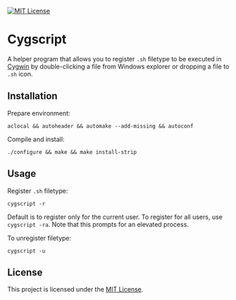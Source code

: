 [![MIT License](https://img.shields.io/badge/License-MIT-blue.svg)](https://github.com/sop/cygscript/blob/master/LICENSE)

# Cygscript
A helper program that allows you to register `.sh` filetype to be executed
in [Cygwin](https://www.cygwin.com/) by double-clicking a file from
Windows explorer or dropping a file to `.sh` icon.

## Installation
Prepare environment:

    aclocal && autoheader && automake --add-missing && autoconf

Compile and install:

    ./configure && make && make install-strip

## Usage
Register `.sh` filetype:

    cygscript -r

Default is to register only for the current user. To register for all
users, use `cygscript -ra`. Note that this prompts for an elevated process.

To unregister filetype:

    cygscript -u

## License
This project is licensed under the [MIT License](https://github.com/sop/cygscript/blob/master/LICENSE).
